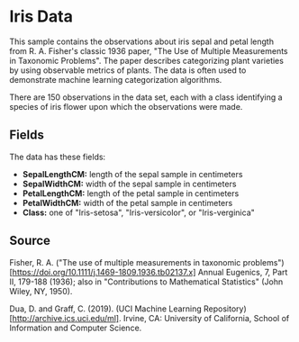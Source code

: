 # Iris Data

This sample contains the observations about iris sepal and petal length from R. A. Fisher's classic 1936 paper, "The Use of Multiple Measurements in Taxonomic Problems". The paper describes categorizing plant varieties by using observable metrics of plants. The data is often used to demonstrate machine learning categorization algorithms.

There are 150 observations in the data set, each with a class identifying a species of iris flower upon which the observations were made.

## Fields

The data has these fields:

- **SepalLengthCM:** length of the sepal sample in centimeters
- **SepalWidthCM:** width of the sepal sample in centimeters
- **PetalLengthCM:** length of the petal sample in centimeters
- **PetalWidthCM:** width of the petal sample in centimeters
- **Class:** one of "Iris-setosa", "Iris-versicolor", or "Iris-verginica"

## Source

Fisher, R. A. ("The use of multiple measurements in taxonomic problems")[https://doi.org/10.1111/j.1469-1809.1936.tb02137.x] Annual Eugenics, 7, Part II, 179-188 (1936); also in "Contributions to Mathematical Statistics" (John Wiley, NY, 1950).

Dua, D. and Graff, C. (2019). (UCI Machine Learning Repository)[http://archive.ics.uci.edu/ml]. Irvine, CA: University of 
California, School of Information and Computer Science.
